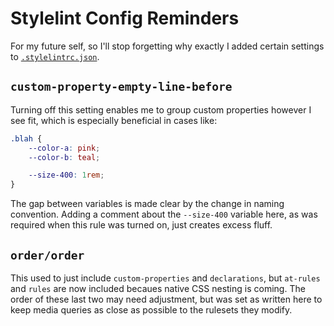 # Stylelint Config Reminders

For my future self, so I'll stop forgetting why exactly I added certain settings to [`.stylelintrc.json`](.stylelintrc.json).

## `custom-property-empty-line-before`

Turning off this setting enables me to group custom properties however I see fit, which is especially beneficial in cases like:

```css
.blah {
	--color-a: pink;
	--color-b: teal;

	--size-400: 1rem;
}
```

The gap between variables is made clear by the change in naming convention. Adding a comment about the `--size-400` variable here, as was required when this rule was turned on, just creates excess fluff.

## `order/order`

This used to just include `custom-properties` and `declarations`, but `at-rules` and `rules` are now included becaues native CSS nesting is coming. The order of these last two may need adjustment, but was set as written here to keep media queries as close as possible to the rulesets they modify.
